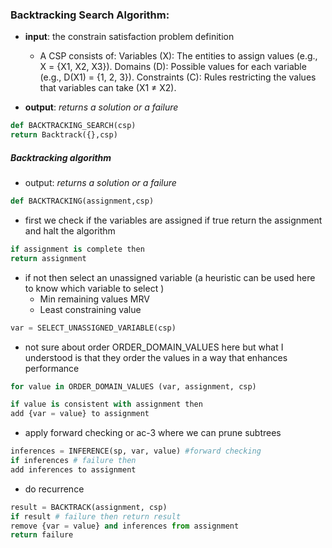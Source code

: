 ### Backtracking Search Algorithm:
- **input**: the constrain satisfaction problem definition 

    - A CSP consists of:
Variables (X): The entities to assign values (e.g., X = {X1, X2, X3}).
Domains (D): Possible values for each variable (e.g., D(X1) = {1, 2, 3}).
Constraints (C): Rules restricting the values that variables can take (X1 ≠ X2).

- **output**: *returns a solution or a failure* 

```python 
def BACKTRACKING_SEARCH(csp) 
return Backtrack({},csp)
```
##### Backtracking algorithm 

- output:  *returns a solution or a failure* 

```python 
def BACKTRACKING(assignment,csp)
```
- first we check if the variables are assigned
if true return the assignment and halt the algorithm 

```python 
if assignment is complete then 
return assignment
```

- if not then select an unassigned variable (a heuristic can be used here to know which variable to select )
    - Min remaining values MRV
    - Least constraining value

```python 
var = SELECT_UNASSIGNED_VARIABLE(csp)
```
- not sure about order ORDER_DOMAIN_VALUES here but what I understood is that they order the values in a way that enhances performance 
``` python 
for value in ORDER_DOMAIN_VALUES (var, assignment, csp)
```


``` python 
if value is consistent with assignment then
add {var = value} to assignment
```

- apply forward checking  or ac-3 where we can prune subtrees 
```python
inferences = INFERENCE(sp, var, value) #forward checking 
if inferences # failure then
add inferences to assignment
```
- do recurrence 
``` python
result = BACKTRACK(assignment, csp)
if result # failure then return result
remove {var = value} and inferences from assignment
return failure
```
